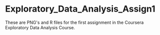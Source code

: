 # Exploratory_Data_Analysis_Assign1

These are PNG's and R files for the first assignment in the Coursera Exploratory Data Analysis Course. 
